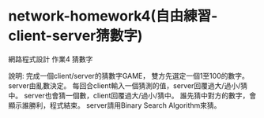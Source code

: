 # network-homework4(自由練習-client-server猜數字)

網路程式設計 作業4
猜數字

說明:
完成一個client/server的猜數字GAME，
雙方先選定一個1至100的數字。server由亂數決定。
每回合client輸入一個猜測的值，server回覆過大/過小/猜中。
server也會猜一個數，client回覆過大/過小/猜中。
誰先猜中對方的數字，會顯示誰勝利，程式結束。
server請用Binary Search Algorithm來猜。
